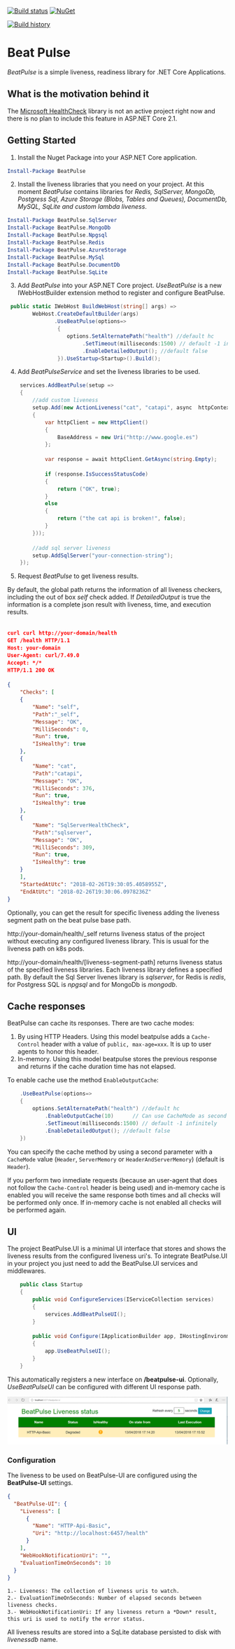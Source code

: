 [![Build status](https://ci.appveyor.com/api/projects/status/fqcak0q6q83f730c?svg=true)](https://ci.appveyor.com/project/Xabaril/beatpulse) [![NuGet](https://img.shields.io/nuget/v/BeatPulse.svg)](https://www.nuget.org/packages/BeatPulse/)

[![Build history](https://buildstats.info/appveyor/chart/xabaril/beatpulse)](https://ci.appveyor.com/project/xabaril/beatpulse/history)

# Beat Pulse

*BeatPulse* is a simple liveness, readiness library for .NET Core Applications.

## What is the motivation behind it

The [Microsoft HealthCheck](https://github.com/dotnet-architecture/HealthChecks) library is not an active project right now and there is no plan to include this feature in ASP.NET Core 2.1.

## Getting Started

1. Install the Nuget Package into your ASP.NET Core application.

``` PowerShell
Install-Package BeatPulse
```

2. Install the liveness libraries that you need on your project. At this moment *BeatPulse* contains libraries for *Redis, SqlServer, MongoDb, Postgress Sql, Azure Storage (Blobs, Tables and Queues), DocumentDb, MySQL, SqLite and custom lambda liveness*.

``` PowerShell
Install-Package BeatPulse.SqlServer
Install-Package BeatPulse.MongoDb
Install-Package BeatPulse.Npgsql
Install-Package BeatPulse.Redis
Install-Package BeatPulse.AzureStorage
Install-Package BeatPulse.MySql
Install-Package BeatPulse.DocumentDb
Install-Package BeatPulse.SqLite
```

3. Add *BeatPulse* into your ASP.NET Core project. *UseBeatPulse* is a new IWebHostBuilder extension method to register and configure BeatPulse.

``` csharp
 public static IWebHost BuildWebHost(string[] args) =>
        WebHost.CreateDefaultBuilder(args)
               .UseBeatPulse(options=>
                {
                   options.SetAlternatePath("health") //default hc
                        .SetTimeout(milliseconds:1500) // default -1 infinitely
                        .EnableDetailedOutput(); //default false
                }).UseStartup<Startup>().Build();
```

4. Add *BeatPulseService* and set the liveness libraries to be used.

``` csharp
    services.AddBeatPulse(setup =>
    {
        //add custom liveness
        setup.Add(new ActionLiveness("cat", "catapi", async  httpContext =>
        {
            var httpClient = new HttpClient()
            {
                BaseAddress = new Uri("http://www.google.es")
            };

            var response = await httpClient.GetAsync(string.Empty);

            if (response.IsSuccessStatusCode)
            {
                return ("OK", true);
            }
            else
            {
                return ("the cat api is broken!", false);
            }
        }));

        //add sql server liveness
        setup.AddSqlServer("your-connection-string");
    });
```

5. Request *BeatPulse* to get liveness results.

By default, the global path returns the information of all liveness checkers, including the out of box *self* check added. If *DetailedOutput* is true the information is a complete json result with liveness, time, and execution results.

``` json

curl curl http://your-domain/health
GET /health HTTP/1.1
Host: your-domain
User-Agent: curl/7.49.0
Accept: */*
HTTP/1.1 200 OK

{
    "Checks": [
    {
        "Name": "self",
        "Path":"_self",
        "Message": "OK",
        "MilliSeconds": 0,
        "Run": true,
        "IsHealthy": true
    },
    {
        "Name": "cat",
        "Path":"catapi",
        "Message": "OK",
        "MilliSeconds": 376,
        "Run": true,
        "IsHealthy": true
    },
    {
        "Name": "SqlServerHealthCheck",
        "Path":"sqlserver",
        "Message": "OK",
        "MilliSeconds": 309,
        "Run": true,
        "IsHealthy": true
    }
	],
	"StartedAtUtc": "2018-02-26T19:30:05.4058955Z",
	"EndAtUtc": "2018-02-26T19:30:06.0978236Z"
}
```

Optionally, you can get the result for specific liveness adding the liveness segment path on the beat pulse base path.

http://your-domain/health/_self returns liveness status of the project without executing any configured liveness library. This is usual for the liveness path on k8s pods.

http://your-domain/health/[liveness-segment-path] returns liveness status of the specified liveness libraries. Each liveness library defines a specified path. By default the Sql Server livenes library is *sqlserver*, for Redis is *redis*, for Postgress SQL is *npgsql* and for MongoDb is *mongodb*.

## Cache responses

BeatPulse can cache its responses. There are two cache modes:

1. By using HTTP Headers. Using this model beatpulse adds a `Cache-Control` header with a value of  `public, max-age=xxx`. It is up to user agents to honor this header.
2. In-memory. Using this model beatpulse stores the previous response and returns if the cache duration time has not elapsed.

To enable cache use the method `EnableOutputCache`:

``` csharp
    .UseBeatPulse(options=>
    {
        options.SetAlternatePath("health") //default hc
            .EnableOutputCache(10)      // Can use CacheMode as second parameter
            .SetTimeout(milliseconds:1500) // default -1 infinitely
            .EnableDetailedOutput(); //default false
    })
```

You can specify the cache method by using a second parameter with a `CacheMode` value (`Header`, `ServerMemory` or `HeaderAndServerMemory`) (default is `Header`).

If you perform two inmediate requests (because an user-agent that does not follow the `Cache-Control` header is being used) and in-memory cache is enabled you will receive the same response both times and all checks will be performed only once. If in-memory cache is not enabled all checks will be performed again.

## UI

The project BeatPulse.UI is a minimal UI interface that stores and shows the liveness results from the configured liveness uri's. To integrate BeatPulse.UI in your project you just need to add the BeatPulse.UI services and middlewares.

```csharp
    public class Startup
    {       
        public void ConfigureServices(IServiceCollection services)
        {
            services.AddBeatPulseUI();
        }

        public void Configure(IApplicationBuilder app, IHostingEnvironment env)
        {
            app.UseBeatPulseUI();
        }
    }
```

This automatically registers a new interface on **/beatpulse-ui**. Optionally, *UseBeatPulseUI* can be configured with different UI response path.

![BeatPulseUI](./doc/BeatPulseUI-1.PNG)

### Configuration

The liveness to be used on BeatPulse-UI are configured using the **BeatPulse-UI** settings.

```json
{
  "BeatPulse-UI": {
    "Liveness": [
      {
        "Name": "HTTP-Api-Basic",
        "Uri": "http://localhost:6457/health"
      }
    ],
    "WebHookNotificationUri": "",
    "EvaluationTimeOnSeconds": 10
  }
}
```

    1.- Liveness: The collection of liveness uris to watch.
    2.- EvaluationTimeOnSeconds: Number of elapsed seconds between liveness checks.
    3.- WebHookNotificationUri: If any liveness return a *Down* result, this uri is used to notify the error status.

All liveness results are stored into a SqLite database persisted to disk with *livenessdb* name.
